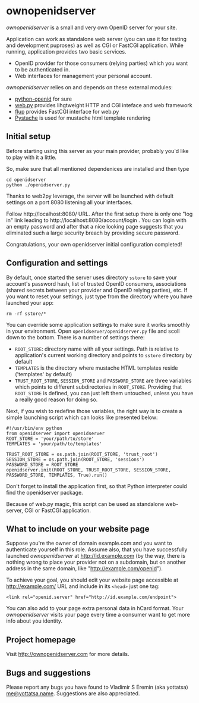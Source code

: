 ownopenidserver
===============

*ownopenidserver* is a small and very own OpenID server for your site.

Application can work as standalone web server (you can use it for testing and
development puproses) as well as CGI or FastCGI application. While running,
application provides two basic services.

- OpenID provider for those consumers (relying parties) which you want to be
  authenticated in.
- Web interfaces for management your personal account.

*ownopenidserver* relies on and depends on these external modules:

- [python-openid][] for sure
- [web.py][] provides lihgtweight HTTP and CGI inteface and web framework
- [flup][] provides FastCGI interface for web.py
- [Pystache][] is used for mustache html template rendering

[python-openid]: http://pypi.python.org/pypi/python-openid/
[web.py]: http://webpy.org/
[flup]: http://www.saddi.com/software/flup/
[Pystache]: https://pypi.python.org/pypi/pystache

Initial setup
--------------

Before starting using this server as your main provider, probably you'd like to
play with it a little.

So, make sure that all mentioned dependenices are installed and then type

    cd openidserver
    python ./openidserver.py

Thanks to web2py leverage, the server will be launched with default settings on
a port 8080 listening all your interfaces.

Follow http://localhost:8080/ URL. After the first setup there is only one "log
in" link leading to http://localhost:8080/account/login . You can login with an
empty password and after that a nice looking page suggests that you
eliminated such a large security breach by providing secure password.

Congratulations, your own openidserver initial configuration completed!


Configuration and settings
---------------------------

By default, once started the server uses directory `sstore` to save your
account's password hash, list of trusted OpenID consumers, associations (shared
secrets between your provider and OpenID relying parties), etc. If you want to
reset your settings, just type from the directory where you have launched your
app:

    rm -rf sstore/*


You can override some application settings to make sure it works smoothly in
your environment. Open `openidserver/openidserver.py` file and scoll down to
the bottom. There is a number of settings there:

- `ROOT_STORE`: directory name with all your settings. Path is relative to
  application's current working directory and points to `sstore` directory by
  default
- `TEMPLATES` is the directory where mustache HTML templates reside
  ('templates' by default)
- `TRUST_ROOT_STORE`, `SESSION_STORE` and `PASSWORD_STORE` are three variables
  which points to different subdirectories in `ROOT_STORE`.  Providing that
  `ROOT_STORE` is defined, you can just left them untouched, unless you have a
  really good reason for doing so.

Next, if you wish to redefine those variables, the right way is to create a
simple launching script which can looks like presented below:

    #!/usr/bin/env python
    from openidserver import openidserver
    ROOT_STORE = 'your/path/to/store'
    TEMPLATES = 'your/path/to/templates'

    TRUST_ROOT_STORE = os.path.join(ROOT_STORE, 'trust_root')
    SESSION_STORE = os.path.join(ROOT_STORE, 'sessions')
    PASSWORD_STORE = ROOT_STORE
    openidserver.init(ROOT_STORE, TRUST_ROOT_STORE, SESSION_STORE, PASSWORD_STORE, TEMPLATES, True).run()

Don't forget to install the application first, so that Python interpreter could
find the openidserver package.

Because of web.py magic, this script can be used as standalone web-server, CGI
or FastCGI application.

What to include on your website page
------------------------------------

Suppose you're the owner of domain example.com and you want to authenticate
yourself in this role.  Assume also, that you have successfully launched
*ownopenidserver* at http://id.example.com (by the way, there is nothing wrong
to place your provider not on a subdomain, but on another address in the same
domain, like "http://example.com/openid").

To achieve your goal, you should edit your website page accessible at
http://example.com/ URL and include in its `<head>` just one tag:

    <link rel="openid.server" href="http://id.example.com/endpoint">

You can also add to your page extra personal data in hCard format. Your
*ownopenidserver* visits your page every time a consumer want to get more info
about you identity.


Project homepage
-----------------

Visit http://ownopenidserver.com for more details.

Bugs and suggestions
--------------------

Please report any bugs you have found to Vladimir S Eremin (aka yottatsa)
<me@yottatsa.name>. Suggestions are also appreciated.
